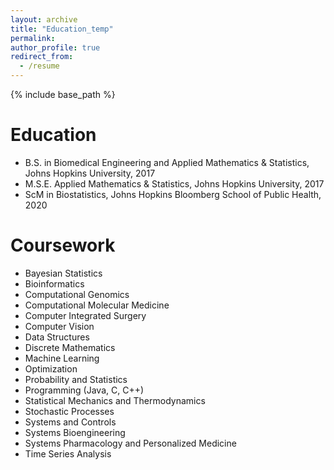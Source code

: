 ```yaml
---
layout: archive
title: "Education_temp"
permalink: 
author_profile: true
redirect_from:
  - /resume
---
```


{% include base_path %}

Education
======
* B.S. in Biomedical Engineering and Applied Mathematics & Statistics, Johns Hopkins University, 2017
* M.S.E. Applied Mathematics & Statistics, Johns Hopkins University, 2017
* ScM in Biostatistics, Johns Hopkins Bloomberg School of Public Health, 2020

Coursework
======
* Bayesian Statistics
* Bioinformatics
* Computational Genomics
* Computational Molecular Medicine
* Computer Integrated Surgery
* Computer Vision
* Data Structures
* Discrete Mathematics
* Machine Learning
* Optimization
* Probability and Statistics
* Programming (Java, C, C++)
* Statistical Mechanics and Thermodynamics
* Stochastic Processes
* Systems and Controls
* Systems Bioengineering
* Systems Pharmacology and Personalized Medicine
* Time Series Analysis
